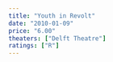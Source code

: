 ```yaml
---
title: "Youth in Revolt"
date: "2010-01-09"
price: "6.00"
theaters: ["Delft Theatre"]
ratings: ["R"]
---
```

